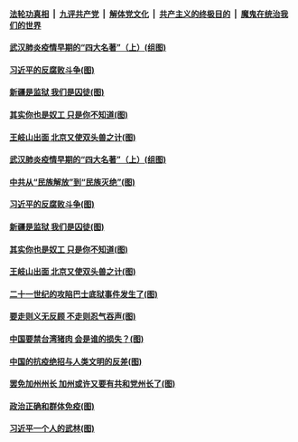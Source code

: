 ####  [法轮功真相](../../../../basic/blob/master/README.md?t=02021701) &nbsp;|&nbsp; [九评共产党](../../../../9ping.md/blob/master/README.md?t=02021701) &nbsp;|&nbsp; [解体党文化](../../../../jtdwh.md/blob/master/README.md?t=02021701)  &nbsp;|&nbsp; [共产主义的终极目的](../../../../gczydzjmd.md/blob/master/README.md?t=02021701) &nbsp;|&nbsp; [魔鬼在统治我们的世界](../../../../mgztzwmdsj.md/blob/master/README.md?t=02021701) 


#### [武汉肺炎疫情早期的“四大名著”（上）(组图)](../pages/p4/961115.md?t=02021701) 

#### [习近平的反腐败斗争(图)](../pages/p4/961109.md?t=02021701) 

#### [新疆是监狱 我们是囚徒(图)](../pages/p4/961103.md?t=02021701) 

#### [其实你也是奴工 只是你不知道(图)](../pages/p4/961102.md?t=02021701) 

#### [王岐山出面 北京又使双头兽之计(图)](../pages/p4/960993.md?t=02021701) 




#### [武汉肺炎疫情早期的“四大名著”（上）(组图)](../pages/p4/961115.md?t=02021701) 

#### [中共从“民族解放”到“民族灭绝”(图)](../pages/p4/961110.md?t=02021701) 

#### [习近平的反腐败斗争(图)](../pages/p4/961109.md?t=02021701) 

#### [新疆是监狱 我们是囚徒(图)](../pages/p4/961103.md?t=02021701) 

#### [其实你也是奴工 只是你不知道(图)](../pages/p4/961102.md?t=02021701) 

#### [王岐山出面 北京又使双头兽之计(图)](../pages/p4/960993.md?t=02021701) 


#### [二十一世纪的攻陷巴士底狱事件发生了(图)](../pages/p4/960996.md?t=02021701) 

#### [要走则义无反顾 不走则忍气吞声(图)](../pages/p4/960988.md?t=02021701) 

#### [中国要禁台湾猪肉 会是谁的损失？(图)](../pages/p4/960981.md?t=02021701) 

#### [中国的抗疫绝招与人类文明的反差(图)](../pages/p4/960970.md?t=02021701) 

#### [罢免加州州长 加州或许又要有共和党州长了(图)](../pages/p4/960966.md?t=02021701) 

#### [政治正确和群体免疫(图)](../pages/p4/960965.md?t=02021701) 




#### [习近平一个人的武林(图)](../pages/p4/960869.md?t=02021701) 

